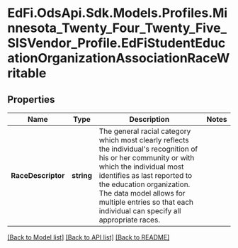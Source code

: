 # EdFi.OdsApi.Sdk.Models.Profiles.Minnesota_Twenty_Four_Twenty_Five_SISVendor_Profile.EdFiStudentEducationOrganizationAssociationRaceWritable

## Properties

Name | Type | Description | Notes
------------ | ------------- | ------------- | -------------
**RaceDescriptor** | **string** | The general racial category which most clearly reflects the individual&#39;s recognition of his or her community or with which the individual most identifies as last reported to the education organization. The data model allows for multiple entries so that each individual can specify all appropriate races. | 

[[Back to Model list]](../README.md#documentation-for-models) [[Back to API list]](../README.md#documentation-for-api-endpoints) [[Back to README]](../README.md)

